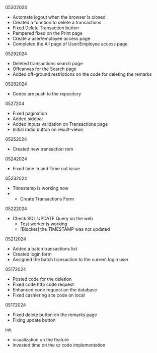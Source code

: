 05302024
- Automate logout when the browser is closed
- Created a function to delete a transactions
- Fixed Delete Transaction button
- Pampered fixed on the Print page
- Create a user/employee access page
- Completed the All page of User/Employee access page

05292024
- Deleted transactions search page
- Offcanvas for the Search page
- Added off-ground restrictions on the code for deleting the remarks

05282024
- Codes are push to the repository

0527204
- Fixed pagination
- Added sidebar
- Added inputs validation on Transactions page
- Initial radio button on result-views


05252024
- Created new transaction rom

05242024
- Fixed time In and Time out issue

05232024
- Timestamp is working now
- * Create Transactions Form

05222024
- Check SQL UPDATE Query on the web
  - Test worker is working
  - [Blocker] the TIMESTAMP was not updated


05212024
- Added a batch transactions list
- Created login form
- Assigned the batch transaction to the current login user 


05172024
- Posted code for the deletion
- Fixed code http code request
- Enhanced code request on the database
- Fixed cashiering site code on local

05172024
- Fixed delete button on the remarks page
- Fixing update button


Init
- visualization on the feature
- invested time on the qr code implementation
